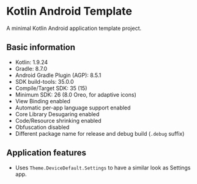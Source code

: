 # Kotlin Android Template

A minimal Kotlin Android application template project.

## Basic information

- Kotlin: 1.9.24
- Gradle: 8.7.0
- Android Gradle Plugin (AGP): 8.5.1
- SDK build-tools: 35.0.0
- Compile/Target SDK: 35 (15)
- Minimum SDK: 26 (8.0 Oreo, for adaptive icons)
- View Binding enabled
- Automatic per-app language support enabled
- Core Library Desugaring enabled
- Code/Resource shrinking enabled
- Obfuscation disabled
- Different package name for release and debug build (`.debug` suffix)

## Application features

- Uses `Theme.DeviceDefault.Settings` to have a similar look as Settings app.
